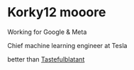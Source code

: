 # Korky12 mooore
Working for Google & Meta

Chief machine learning engineer at Tesla

better than [Tastefulblatant](https://github.com/tastefulblatant)

